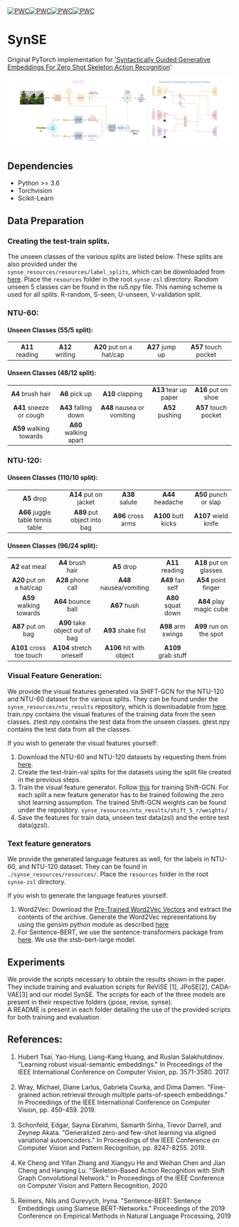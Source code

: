 [![PWC](https://img.shields.io/endpoint.svg?url=https://paperswithcode.com/badge/syntactically-guided-generative-embeddings/zero-shot-skeletal-action-recognition-on-ntu)](https://paperswithcode.com/sota/zero-shot-skeletal-action-recognition-on-ntu?p=syntactically-guided-generative-embeddings)[![PWC](https://img.shields.io/endpoint.svg?url=https://paperswithcode.com/badge/syntactically-guided-generative-embeddings/generalized-zero-shot-skeletal-action)](https://paperswithcode.com/sota/generalized-zero-shot-skeletal-action?p=syntactically-guided-generative-embeddings)[![PWC](https://img.shields.io/endpoint.svg?url=https://paperswithcode.com/badge/syntactically-guided-generative-embeddings/zero-shot-skeletal-action-recognition-on-ntu-1)](https://paperswithcode.com/sota/zero-shot-skeletal-action-recognition-on-ntu-1?p=syntactically-guided-generative-embeddings)[![PWC](https://img.shields.io/endpoint.svg?url=https://paperswithcode.com/badge/syntactically-guided-generative-embeddings/generalized-zero-shot-skeletal-action-1)](https://paperswithcode.com/sota/generalized-zero-shot-skeletal-action-1?p=syntactically-guided-generative-embeddings)

# SynSE
Original PyTorch implementation for ['Syntactically Guided Generative Embeddings For Zero Shot Skeleton Action Recognition](https://arxiv.org/pdf/2101.11530.pdf)'

<img src = "Images/SynSE_arch.png" />

## Dependencies

<ul>
  <li> Python >= 3.6 </li>
  <li> Torchvision </li>
  <li> Scikit-Learn </li>  
</ul>

## Data Preparation

### Creating the test-train splits.
The unseen classes of the various splits are listed below. These splits are also provided under the <code> synse_resources/resources/label_splits</code>, which can be downloaded from [here](https://drive.google.com/file/d/167xoVJQ684XU1uFhSKD6j9nAwHsnmEky/view?usp=sharing). Place the <code>resources</code> folder in the root <code>synse-zsl</code> directory. Random unseen 5 classes can be found in the ru5.npy file. This naming scheme is used for all splits. R-random, S-seen, U-unseen, V-validation split. 

### NTU-60: 
#### Unseen Classes (55/5 split):
<table>
  <tr>
    <td align = "center"><b>A11</b> reading </td>
    <td align = "center"><b>A12</b> writing </td>
    <td align = "center"><b>A20</b> put on a hat/cap </td>
    <td align = "center"><b>A27</b> jump up </td>
    <td align = "center"><b>A57</b> touch pocket </td>
  </tr>
</table>

#### Unseen Classes (48/12 split):
<table>
  <tr>
    <td align = "center"><b>A4</b> brush hair </td>
    <td align = "center"><b>A6</b> pick up </td>
    <td align = "center"><b>A10</b> clapping </td>
    <td align = "center"><b>A13</b> tear up paper </td>
    <td align = "center"><b>A16</b> put on shoe </td>
  </tr>
  <tr>
    <td align = "center"><b>A41</b> sneeze or cough </td>
    <td align = "center"><b>A43</b> falling down </td>
    <td align = "center"><b>A48</b> nausea or vomiting </td>
    <td align = "center"><b>A52</b> pushing </td>
    <td align = "center"><b>A57</b> touch pocket </td>
  </tr>
  <tr>
    <td align = "center"><b>A59</b> walking towards </td>
    <td align = "center"><b>A60</b> walking apart </td>
  </tr>
</table>

### NTU-120: 
#### Unseen Classes (110/10 split):
<table>
  <tr>
    <td align = "center"><b>A5</b> drop </td>
    <td align = "center"><b>A14</b> put on jacket </td>
    <td align = "center"><b>A38</b> salute </td>
    <td align = "center"><b>A44</b> headache </td>
    <td align = "center"><b>A50</b> punch or slap </td>
  </tr>
  <tr>
    <td align = "center"><b>A66</b> juggle table tennis table </td>
    <td align = "center"><b>A89</b> put object into bag </td>
    <td align = "center"><b>A96</b> cross arms </td>
    <td align = "center"><b>A100</b> butt kicks </td>
    <td align = "center"><b>A107</b> wield knife </td>
  </tr>
</table>

#### Unseen Classes (96/24 split):
<table>
  <tr>
    <td align = "center"><b>A2</b> eat meal </td>
    <td align = "center"><b>A4</b> brush hair </td>
    <td align = "center"><b>A5</b> drop </td>
    <td align = "center"><b>A11</b> reading </td>
    <td align = "center"><b>A18</b> put on glasses </td>
  </tr>
  <tr>
    <td align = "center"><b>A20</b> put on a hat/cap </td>
    <td align = "center"><b>A28</b> phone call </td>
    <td align = "center"><b>A48</b> nausea/vomiting </td>
    <td align = "center"><b>A49</b> fan self </td>
    <td align = "center"><b>A54</b> point finger </td>
  </tr>
   <tr>
    <td align = "center"><b>A59</b> walking towards </td>
    <td align = "center"><b>A64</b> bounce ball </td>
    <td align = "center"><b>A67</b> hush </td>
    <td align = "center"><b>A80</b> squat down </td>
    <td align = "center"><b>A84</b> play magic cube </td>
  </tr>
   <tr>
    <td align = "center"><b>A87</b> put on bag </td>
    <td align = "center"><b>A90</b> take object out of bag </td>
    <td align = "center"><b>A93</b> shake fist </td>
    <td align = "center"><b>A98</b> arm swings </td>
    <td align = "center"><b>A99</b> run on the spot </td>
  </tr>
  <tr>
    <td align = "center"><b>A101</b> cross toe touch </td>
    <td align = "center"><b>A104</b> stretch oneself </td>
    <td align = "center"><b>A106</b> hit with object </td>
    <td align = "center"><b>A109</b> grab stuff </td>
  </tr>
</table>

### Visual Feature Generation:

  We provide the visual features generated via SHIFT-GCN for the NTU-120 and NTU-60 dataset for the various splits. They can be found under the <code>synse_resources/ntu_results</code> repository, which is downloadable from [here](https://drive.google.com/file/d/167xoVJQ684XU1uFhSKD6j9nAwHsnmEky/view?usp=sharing). train.npy contains the visual features of the training data from the seen classes. ztest.npy contains the test data from the unseen classes. gtest.npy contains the test data from all the classes. 

  If you wish to generate the visual features yourself:
  1. Download the NTU-60 and NTU-120 datasets by requesting them from <a href="http://rose1.ntu.edu.sg/Datasets/actionRecognition.asp">here</a>.
  2. Create the test-train-val splits for the datasets using the split file created in the previous steps.
  3. Train the visual feature generator. Follow [this](https://github.com/kchengiva/Shift-GCN) for training Shift-GCN. For each split a new feature generator has to be trained following the zero shot learning assumption. The trained Shift-GCN weights can be found under the repository. <code>synse_resources/ntu_results/shift_5_r/weights/</code>
  4. Save the features for train data, unseen test data(zsl) and the entire test data(gzsl). 
  

 
### Text feature generators
  We provide the generated language features as well, for the labels in NTU-60, and NTU-120 dataset. They can be found in <code>./synse_resources/resources/</code>. Place the <code>resources</code> folder in the root <code> synse-zsl</code> directory.

  If you wish to generate the language features yourself.
  1. Word2Vec: Download the <a href="https://drive.google.com/file/d/0B7XkCwpI5KDYNlNUTTlSS21pQmM/edit">Pre-Trained Word2Vec Vectors</a> and extract the contents of the archive. Generate the Word2Vec representations by using the gensim python module as described [here](https://radimrehurek.com/gensim/models/word2vec.html)  </li>
  2. For Sentence-BERT, we use the sentence-transformers package from [here](https://github.com/UKPLab/sentence-transformers). We use the stsb-bert-large model.

  
## Experiments
We provide the scripts necessary to obtain the results shown in the paper. They include training and evaluation scripts for ReViSE \[1\], JPoSE\[2\], CADA-VAE\[3\] and our model SynSE.
The scripts for each of the three models are present in their respective folders (jpose, revise, synse). 
<br>
A README is present in each folder detailing the use of the provided scripts for both training and evaluation.


## References:
<ol>
<li>Hubert Tsai, Yao-Hung, Liang-Kang Huang, and Ruslan Salakhutdinov. "Learning robust visual-semantic embeddings." In Proceedings of the IEEE International Conference on Computer Vision, pp. 3571-3580. 2017. </li>
<br>
<li>Wray, Michael, Diane Larlus, Gabriela Csurka, and Dima Damen. "Fine-grained action retrieval through multiple parts-of-speech embeddings." In Proceedings of the IEEE International Conference on Computer Vision, pp. 450-459. 2019.</li>
<br>
<li>Schonfeld, Edgar, Sayna Ebrahimi, Samarth Sinha, Trevor Darrell, and Zeynep Akata. "Generalized zero-and few-shot learning via aligned variational autoencoders." In Proceedings of the IEEE Conference on Computer Vision and Pattern Recognition, pp. 8247-8255. 2019.</li>
<br>
<li>Ke Cheng and Yifan Zhang and Xiangyu He and Weihan Chen and Jian Cheng and Hanqing Lu. "Skeleton-Based Action Recognition with Shift Graph Convolutional Network."  In Proceedings of the IEEE Conference on Computer Vision and Pattern Recognition, 2020</li>
<br>
<li>Reimers, Nils and Gurevych, Iryna. "Sentence-BERT: Sentence Embeddings using Siamese BERT-Networks." Proceedings of the 2019 Conference on Empirical Methods in Natural Language Processing, 2019</li>
<br>
